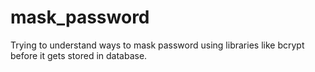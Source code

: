 # mask_password
Trying to understand ways to mask password using libraries like bcrypt before it gets stored in database.
